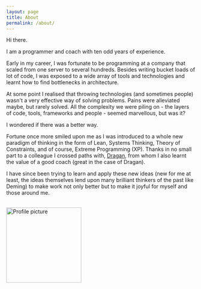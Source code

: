 ```yaml
---
layout: page
title: About
permalink: /about/
---
```


Hi there.

I am a programmer and coach with ten odd years of experience.

Early in my career, I was fortunate to be programming at a company that scaled from one server to several hundreds. Besides writing bucket loads of lot of code, I was exposed to a wide array of tools and technologies and learnt how to find bottlenecks in architecture.

At some point I realised that throwing technologies (and sometimes people) wasn't a very effective way of solving problems. Pains were alleviated maybe, but rarely solved. All the complexity we were piling on - the layers of code, tools, frameworks and people - seemed marvellous, but was it?

I wondered if there was a better way.

Fortune once more smiled upon me as I was introduced to a whole new paradigm of thinking in the form of Lean, Systems Thinking, Theory of Constraints, and of course, Extreme Programming (XP). Thanks in no small part to a colleague I crossed paths with, [Dragan](https://dragan-stepanovic.github.io/), from whom I also learnt the value of a good coach (great in the case of Dragan).

I have since been trying to learn and apply these new ideas (new for me at least, the ideas themselves lend upon many brilliant thinkers of the past like Deming) to make work not only better but to make it joyful for myself and those around me.

<br/><img src="/assets/images/about/profile_picture.jpeg" width="200" alt="Profile picture">